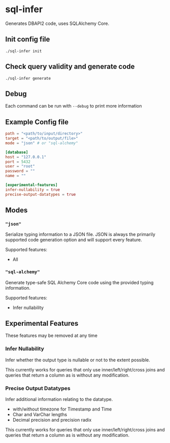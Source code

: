 # sql-infer

Generates DBAPI2 code, uses SQLAlchemy Core.

## Init config file

`./sql-infer init`

## Check query validity and generate code

`./sql-infer generate`

## Debug

Each command can be run with `--debug` to print more information

## Example Config file

```toml
path = "<path/to/input/directory>"
target = "<path/to/output/file>"
mode = "json" # or "sql-alchemy"

[database]
host = "127.0.0.1"
port = 5432
user = "root"
password = ""
name = ""

[experimental-features]
infer-nullability = true
precise-output-datatypes = true
```

## Modes

### `"json"`

Serialize typing information to a JSON file. JSON is always the primarily supported code generation option and will support every feature.

Supported features:

- All

### `"sql-alchemy"`

Generate type-safe SQL Alchemy Core code using the provided typing information.

Supported features:

- Infer nullability

## Experimental Features

These features may be removed at any time

### Infer Nullability

Infer whether the output type is nullable or not to the extent possible.

This currently works for queries that only use inner/left/right/cross joins and queries that return a column as is without any modification.

### Precise Output Datatypes

Infer additional information relating to the datatype.

- with/without timezone for Timestamp and Time
- Char and VarChar lengths
- Decimal precision and precision radix

This currently works for queries that only use inner/left/right/cross joins and queries that return a column as is without any modification.
